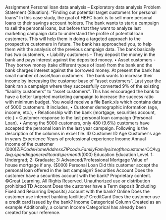 Assignment
Personal loan data analysis – Exploratory data analysis
Problem Statement (Situation):
“Finding out potential target customers for personal loans”
In this case study, the goal of HBFC bank is to sell more personal loans to their savings account
holders. The bank wants to start a campaign to sell the personal loans, but before that they
want to analyze last marketing campaign data to understand the profile of potential loan
customers. This will help them in doing a targeted approach to the prospective customers in
future. The bank has approached you, to help them with the analysis of the previous campaign
data. The bank basically has two customers,
• Liability customers – They deposit the money in the bank and pays interest against
the deposited money.
• Asset customers - They borrow money (take different types of loan) from the bank
and the bank charges interest against the borrowed money.
At present the bank has small number of asset/loan customers. The bank wants to increase
their income by increasing the customer base of “asset customers”. Last year the bank ran a
campaign where they successfully converted 9% of the existing “liability customers” to “asset
customers”. This has encouraged the bank to have a better targeted marketing campaign to
increase the success ratio with minimum budget.
You would receive a file Bank.xls which contains data of 5000 customers. It includes,
• Customer demographic information (age, income, etc.),
• Relationship with the bank (mortgage, securities account, etc.)
• Customer response to the last personal loan campaign (Personal Loan).
• Among the 5000 customers, only 480 (9.6%) customers have accepted the personal
loan in the last year campaign.
Following is the description of the columns in excel file.
ID Customer ID
Age Customer's age in years
Experience Years of professional experience
Income Annual income of the customer ($000)
ZIPCode Home Address ZIP code.
Family Family size of the customer
CCAvg Avg. spending on credit cards per month ($000)
Education Education Level. 1: Undergrad; 2: Graduate; 3:
Advanced/Professional
Mortgage Value of house mortgage if any. ($000)
Personal Loan Did this customer accept the personal loan offered in the
last campaign?
Securities Account Does the customer have a securities account with the bank?
Proprietary content. ©Great Learning. All Rights Reserved. Unauthorized use or distribution prohibited
TD Account Does the customer have a Term deposit (Including Fixed
and Recurring Deposits) account with the bank?
Online Does the customer use internet banking facilities?
CreditCard Does the customer use a credit card issued by the bank?
Income
Categorical Column Created as an example
Additionally, a column Income Categorical has already been created for your reference.
